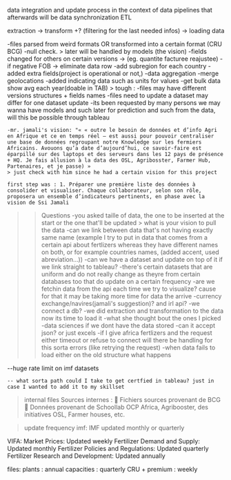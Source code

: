 
data integration and update process in the context of data pipelines
that afterwards will be data synchronization
ETL

extraction -> transform +? (filtering for the last needed infos) -> loading data

<Some files changes include :>
	-files parsed from weird formats OR transformed into a certain format (CRU BCG)
	-null check. > later will be handled by models (the vision)
	-fields changed for others on certain versions -> (eg. quantite facturee reajustee)
	-if negative FOB -> eliminate data row
	-add subregion for each country
	-added extra fields(project is operational or not,)
	-data aggregation
	-merge geolocations
	-added indicating data such as units for values
	-get bulk data show avg each year(doable in TAB)
	> tough :
	-files may have different versions structures + fields names
	-files need to update a dataset may differ for one dataset update
	-its been requested by many persons we may wanna have models and such later for prediction and such from the data, will this be possible through tableau

	-mr. jamali's vision: "« « outre le besoin de données et d’info Agri en Afrique et ce en temps réel – est aussi pour pouvoir centraliser une base de données regroupant notre Knowledge sur les fermiers Africains. Avouons qu’a date d’aujourd’hui, ce savoir-faire est éparpillé sur des laptops et des serveurs dans les 12 pays de présence + HQ. Je fais allusion à la data des OSL, Agribosster, Farmer Hub, Partenaires, et je passe) »
	> just check with him since he had a certain vision for this project

	first step was : 1.	Préparer une première liste des données à consolider et visualiser. Chaque collaborateur, selon son rôle, proposera un ensemble d’indicateurs pertinents, en phase avec la vision de Ssi Jamali


>>Questions
	-you asked taille of data, the one to be inserted at the start or the one that'll be updated 
		> what is your vision to pull the data
	-can we link between data that's not having exactly same name (example I try to put in data that comes from a certain api about fertlizers whereas they have different names on both, or for example countries names, (added accent, used abreviation...))
	-can we have a dataset and update on top of it if we link straight to tableau?
	-there's certain datasets that are uniform and do not really change as theyre from certain databases too that do update on a certain frequency
	-are we fetchin data from the api each time we try to visualize? cause for that it may be taking more time for data the arrive
	-currency exchange/navires(jamali's suggestion)? and irl api?
	-we connect a db?
	-we did extraction and transformation to the data now its time to load it
	-what she thought bout the ones I picked
	-data sciences if we dont have the data stored
	-can it accept json? or just excels
	-if I give africa fertlizers and the request either timeout or refuse to connect will there be handling for this sorta errors (like retrying the request)
	-when data fails to load either on the old structure what happens

--huge rate limit on imf datasets


	-- what sorta path could I take to get certfied in tableau? just in case I wanted to add it to my skillset


>internal files
Sources internes : 
	Fichiers sources provenant de BCG 
	Données provenant de Schoollab OCP Africa, Agribooster, des initiatives OSL, Farmer houses, etc. 



>update frequency
imf:
	IMF updated monthly or quarterly

VIFA:
	Market Prices: Updated weekly
	Fertilizer Demand and Supply: Updated monthly
	Fertilizer Policies and Regulations: Updated quarterly
	Fertilizer Research and Development: Updated annually

files:
	plants : annual
	capacities : quarterly
	CRU + premium : weekly
